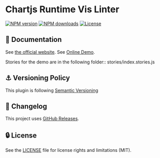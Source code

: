 # Chartjs Runtime Vis Linter

[![NPM version](https://img.shields.io/npm/v/chartjs-runtime-vis-linter.svg?style=flat)](https://npmjs.org/package/chartjs-runtime-vis-linter)
[![NPM downloads](https://img.shields.io/npm/dm/chartjs-runtime-vis-linter.svg?style=flat)](https://npmjs.org/package/chartjs-runtime-vis-linter)
[![License](https://img.shields.io/github/license/youssefsharief/chartjs-runtime-vis-linter.svg?style=flat)](https://github.com/youssefsharief/chartjs-runtime-vis-linter/blob/master/LICENSE)



## :book: Documentation

See [the official website](https://chartjs-runtime-vis-linter.now.sh).
See [Online Demo](https://chartjs-runtime-vis-linter-demo.now.sh).

Stories for the demo are in the following folder:: stories/index.stories.js

## :anchor: Versioning Policy

This plugin is following [Semantic Versioning](https://semver.org/) 

## :newspaper: Changelog

This project uses [GitHub Releases](https://github.com/youssefsharief/chartjs-runtime-vis-linter/releases).


## :lock: License

See the [LICENSE](LICENSE) file for license rights and limitations (MIT).
